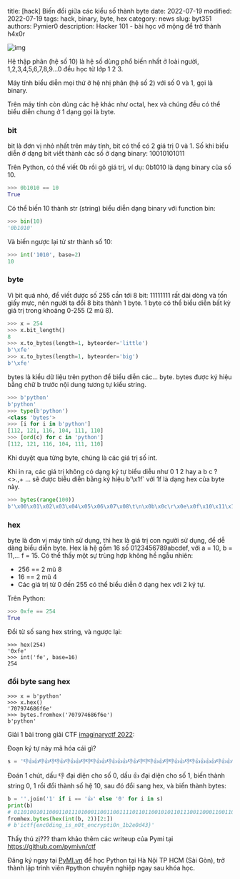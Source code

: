 title: [hack] Biến đổi giữa các kiểu số thành byte
date: 2022-07-19
modified: 2022-07-19
tags: hack, binary, byte, hex
category: news
slug: byt351
authors: Pymier0
description: Hacker 101 - bài học vỡ mộng để trở thành h4x0r

![img](https://images.unsplash.com/photo-1577507801612-5e6e0200774f?crop=entropy&cs=tinysrgb&fit=max&fm=jpg&ixid=MnwyMzI1MzN8MHwxfHJhbmRvbXx8fHx8fHx8fDE2NTgyMzcwMDA&ixlib=rb-1.2.1&q=80&w=600)

Hệ thập phân (hệ số 10) là hệ số dùng phổ biến nhất ở loài người, 1,2,3,4,5,6,7,8,9...0 đều học
từ lớp 1 2 3.

Máy tính biểu diễn mọi thứ ở hệ nhị phân (hệ số 2) với số 0 và 1, gọi là binary.

Trên máy tính còn dùng các hệ khác như octal, hex và chúng đều có thể biểu diễn
chung ở 1 dạng gọi là byte.

### bit
bit là đơn vị nhỏ nhất trên máy tính, bit có thể có 2 giá trị 0 và 1. Số khi
biểu diễn ở dạng bit viết thành các số ở dạng binary: 10010101011

Trên Python, có thể viết 0b rồi gõ giá trị, ví dụ: 0b1010 là dạng binary của số 10.

```py
>>> 0b1010 == 10
True
```

Có thể biến 10 thành str (string) biểu diễn dạng binary với function bin:

```py
>>> bin(10)
'0b1010'
```

Và biến ngược lại từ str thành số 10:

```py
>>> int('1010', base=2)
10
```

### byte
Vì bit quá nhỏ, để viết được số 255 cần tới 8 bit: 11111111 rất dài dòng và
tốn giấy mực, nên người ta đổi 8 bits thành 1 byte. 1 byte có thể biểu diễn
bất kỳ giá trị trong khoảng 0-255 (2 mũ 8).

```py
>>> x = 254
>>> x.bit_length()
8
>>> x.to_bytes(length=1, byteorder='little')
b'\xfe'
>>> x.to_bytes(length=1, byteorder='big')
b'\xfe'
```

bytes là kiểu dữ liệu trên python để biểu diễn các... byte. bytes được ký hiệu bằng chữ
b trước nội dung tương tự kiểu string.

```py
>>> b'python'
b'python'
>>> type(b'python')
<class 'bytes'>
>>> [i for i in b'python']
[112, 121, 116, 104, 111, 110]
>>> [ord(c) for c in 'python']
[112, 121, 116, 104, 111, 110]
```
Khi duyệt qua từng byte, chúng là các giá trị số int.

Khi in ra, các giá trị không có dạng ký tự biểu diễu như 0 1 2 hay a b c ?<>.,+ ...
sẽ được biễu diễn bằng ký hiệu b'\x1f` với 1f là dạng hex của byte này.

```py
>>> bytes(range(100))
b'\x00\x01\x02\x03\x04\x05\x06\x07\x08\t\n\x0b\x0c\r\x0e\x0f\x10\x11\x12\x13\x14\x15\x16\x17\x18\x19\x1a\x1b\x1c\x1d\x1e\x1f !"#$%&\'()*+,-./0123456789:;<=>?@ABCDEFGHIJKLMNOPQRSTUVWXYZ[\\]^_`abc'
```

### hex
byte là đơn vị máy tính sử dụng, thì hex là giá trị
con người sử dụng, để dễ dàng biểu diễn byte.
Hex là hệ gồm 16 số 0123456789abcdef, với a = 10, b = 11,... f = 15.
Có thể thấy một sự trùng hợp không hề ngẫu nhiên:

- 256 == 2 mũ 8
- 16 == 2 mũ 4
- Các giá trị từ 0 đến 255 có thể biểu diễn ở dạng hex với 2 ký tự.

Trên Python:

```py
>>> 0xfe == 254
True
```

Đổi từ số sang hex string, và ngược lại:

```
>>> hex(254)
'0xfe'
>>> int('fe', base=16)
254
```

### đổi byte sang hex

```
>>> x = b'python'
>>> x.hex()
'707974686f6e'
>>> bytes.fromhex('707974686f6e')
b'python'
```

Giải 1 bài trong giải CTF [imaginaryctf 2022](https://ctftime.org/event/1670):

Đoạn ký tự này mã hóa cái gì?

```py
s = '👎👍👍👎👍👎👎👍👎👍👍👎👎👎👍👍👎👍👍👍👎👍👎👎👎👍👍👎👎👍👍👎👎👍👍👍👍👎👍👍👎👍👍👎👎👍👎👍👎👍👍👎👍👍👍👎👎👍👍👎👎👎👍👍👎👎👍👍👎👎👎👎👎👍👍👎👎👍👎👎👎👍👍👎👍👎👎👍👎👍👍👎👍👍👍👎👎👍👍👎👎👍👍👍👎👍👎👍👍👍👍👍👎👍👍👎👍👎👎👍👎👍👍👍👎👎👍👍👎👍👎👍👍👍👍👍👎👍👍👎👍👍👍👎👎👎👍👍👎👎👎👎👎👍👍👍👎👍👎👎👎👍👎👍👍👍👍👍👎👍👍👎👎👍👎👍👎👍👍👎👍👍👍👎👎👍👍👎👎👎👍👍👎👍👍👍👎👎👍👎👎👍👍👍👍👎👎👍👎👍👍👍👎👎👎👎👎👍👍👍👎👍👎👎👎👍👍👎👍👎👎👍👎👎👍👍👎👎👎👎👎👍👍👎👍👍👍👎👎👍👎👍👍👍👍👍👎👎👍👍👎👎👎👍👎👍👍👎👎👎👍👎👎👎👍👍👎👎👍👎👎👍👍👎👎👍👎👍👎👎👍👍👎👎👎👎👎👍👍👎👎👍👎👎👎👎👍👍👎👍👎👎👎👎👍👍👎👎👍👍👎👍👍👍👍👍👎👍'
```

Đoán 1 chút, dấu 👎 đại diện cho số 0, dấu 👍 đại diện cho số 1,
biến thành string 0, 1 rồi đổi thành số hệ 10, sau đó đổi sang hex, và biến thành bytes:

```py
b = ''.join('1' if i == '👍' else '0' for i in s)
print(b)
# 0110100101100011011101000110011001111011011001010110111001100011001100000110010001101001011011100110011101011111011010010111001101011111011011100011000001110100010111110110010101101110011000110111001001111001011100000111010001101001001100000110111001011111001100010110001000110010011001010011000001100100001101000011001101111101
fromhex.bytes(hex(int(b, 2))[2:])
# b'ictf{enc0ding_is_n0t_encrypti0n_1b2e0d43}'
```

Thấy thú zị??? tham khảo thêm các writeup của Pymi tại https://github.com/pymivn/ctf

Đăng ký ngay tại [PyMI.vn](https://pymi.vn) để học Python tại Hà Nội TP HCM (Sài Gòn),
trở thành lập trình viên #python chuyên nghiệp ngay sau khóa học.
